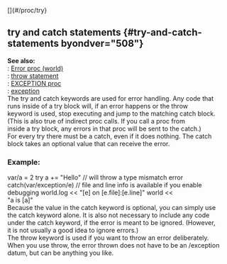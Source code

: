 []{#/proc/try}    
## try and catch statements {#try-and-catch-statements byondver="508"}    
**See also:**    
:   [Error proc (world)](ref/world/proc/Error)    
:   [throw statement](ref/proc/throw)    
:   [EXCEPTION proc](ref/proc/EXCEPTION)    
:   [exception](ref/exception)    
The try and catch keywords are used for error handling. Any code that    
runs inside of a try block will, if an error happens or the throw    
keyword is used, stop executing and jump to the matching catch block.    
(This is also true of indirect proc calls. If you call a proc from    
inside a try block, any errors in that proc will be sent to the catch.)    
For every try there must be a catch, even if it does nothing. The catch    
block takes an optional value that can receive the error.    
### Example:    
var/a = 2 try a += \"Hello\" // will throw a type mismatch error    
catch(var/exception/e) // file and line info is available if you enable    
debugging world.log \<\< \"\[e\] on \[e.file\]:\[e.line\]\" world \<\<    
\"a is \[a\]\"    
Because the value in the catch keyword is optional, you can simply use    
the catch keyword alone. It is also not necessary to include any code    
under the catch keyword, if the error is meant to be ignored. (However,    
it is not usually a good idea to ignore errors.)    
The throw keyword is used if you want to throw an error deliberately.    
When you use throw, the error thrown does not have to be an /exception    
datum, but can be anything you like.  